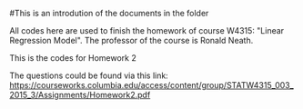 #This is an introdution of the documents in the folder

All codes here are used to finish the homework of course W4315: "Linear Regression Model". 
The professor of the course is Ronald Neath.

This is the codes for Homework 2

The questions could be found via this link:
https://courseworks.columbia.edu/access/content/group/STATW4315_003_2015_3/Assignments/Homework2.pdf
